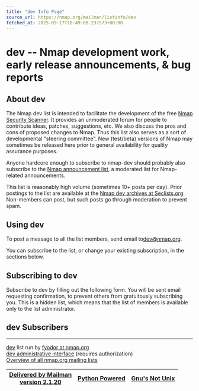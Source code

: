 ```yaml
---
title: "dev Info Page"
source_url: https://nmap.org/mailman/listinfo/dev
fetched_at: 2025-09-17T16:49:08.237573+00:00
---
```


dev -- Nmap development work, early release announcements, & bug reports
==========

About dev
----------

The Nmap dev list is intended to facilitate the development of the free [Nmap Security Scanner](https://nmap.org/). It provides an unmoderated forum for people to contribute ideas, patches, suggestions, etc. We also discuss the pros and cons of proposed changes to Nmap. Thus this list also serves as a sort of developmental "steering committee". New (test/beta) versions of Nmap may sometimes be released here prior to general availability for quality assurance purposes.  

Anyone hardcore enough to subscribe to nmap-dev should probably also subscribe to the [Nmap announcement list](https://nmap.org/mailman/listinfo/announce), a moderated list for Nmap-related announcements.  

This list is reasonably high volume (sometimes 10+ posts per day). Prior postings to the list are available at the [Nmap dev archives at Seclists.org](https://seclists.org/nmap-dev/). Non-members can post, but such posts go through moderation to prevent spam.

Using dev
----------

To post a message to all the list members, send email to[dev@nmap.org](mailto:dev@nmap.org).

You can subscribe to the list, or change your existing
subscription, in the sections below.

Subscribing to dev
----------

Subscribe to dev by filling out the following
form.
You will be sent email requesting confirmation, to prevent others from gratuitously subscribing you. This is a hidden list, which means that the list of members is available only to the list administrator.

 dev Subscribers
----------

---
[dev](https://nmap.org/mailman/listinfo/dev) list run by [fyodor at nmap.org](mailto:dev-owner@nmap.org)  
[dev administrative interface](https://nmap.org/mailman/admin/dev) (requires authorization)  
[Overview of all nmap.org mailing lists](https://nmap.org/mailman/listinfo)

|[Delivered by Mailman  <br/>version 2.1.20](http://www.gnu.org/software/mailman/index.html)|[Python Powered](http://www.python.org/)|[Gnu's Not Unix](http://www.gnu.org/)|
|-------------------------------------------------------------------------------------------|----------------------------------------|-------------------------------------|